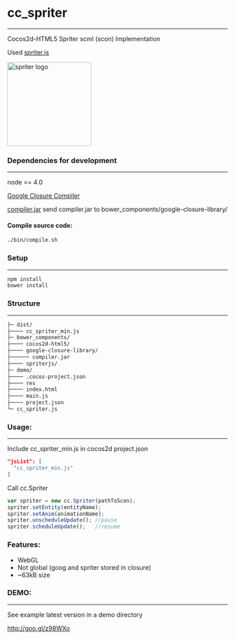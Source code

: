 # cc_spriter
----------
Cocos2d-HTML5 Spriter scml (scon) Implementation 

Used [spriter.js](https://github.com/flyover/spriter.js)

<a href="http://www.brashmonkey.com/">
  <img title="spriter logo" src="https://pbs.twimg.com/profile_images/2556942741/yxn4f63yjqc74hyf2ylb.png" width="192">
</a>

### Dependencies for development
----------
node >= 4.0

[Google Closure Compiler](https://developers.google.com/closure/compiler/)

[compiler.jar](http://dl.google.com/closure-compiler/compiler-latest.zip) send compiler.jar to bower_components/google-closure-library/ 

#### Compile source code:
```sh
./bin/compile.sh
```

### Setup
----------
```sh
npm install
bower install
```

### Structure
----------

```sh
├─ dist/
├──── cc_spriter_min.js
├─ bower_components/
├──── cocos2d-html5/
├──── google-closure-library/
├────── compiler.jar
├──── spriterjs/
├─ demo/
├──── .cocos-project.json
├──── res
├──── index.html
├──── main.js
├──── project.json
└─ cc_spriter.js
```

### Usage:
----------

Include cc_spriter_min.js in cocos2d project.json
```json
"jsList": [
  "cc_spriter_min.js"
]
```  

Call cc.Spriter
```js
var spriter = new cc.Spriter(pathToScon);
spriter.setEntity(entityName);
spriter.setAnim(animationName);
spriter.unscheduleUpdate(); //pause
spriter.scheduleUpdate();   //resume
```

### Features:
* WebGL
* Not global (goog and spriter stored in closure)
* ~63kB size

### DEMO:
----------
See example latest version in a demo directory

http://goo.gl/z98WXo
